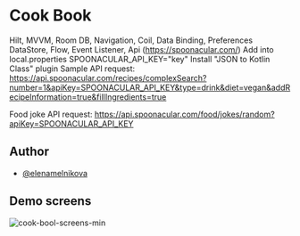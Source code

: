 # Cook Book
Hilt, MVVM, Room DB, Navigation, Coil, Data Binding, Preferences DataStore, Flow, Event Listener, Api (https://spoonacular.com/) 
Add into local.properties SPOONACULAR_API_KEY="key"
Install "JSON to Kotlin Class" plugin
Sample API request: https://api.spoonacular.com/recipes/complexSearch?number=1&apiKey=SPOONACULAR_API_KEY&type=drink&diet=vegan&addRecipeInformation=true&fillIngredients=true

Food joke API request: https://api.spoonacular.com/food/jokes/random?apiKey=SPOONACULAR_API_KEY

## Author

- [@elenamelnikova](https://github.com/canadianExperience)


## Demo screens


![cook-bool-screens-min](https://user-images.githubusercontent.com/45378000/157111689-7d53f27d-7186-4707-9070-4fcd775e19db.png)

